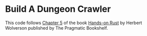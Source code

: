 # Build A Dungeon Crawler

This code follows [Chapter 5](https://learning.oreilly.com/library/view/hands-on-rust/9781680508796/f_0045.xhtml) of the book [Hands-on Rust](https://pragprog.com/titles/hwrust/hands-on-rust/) by Herbert Wolverson published by The Pragmatic Bookshelf.
